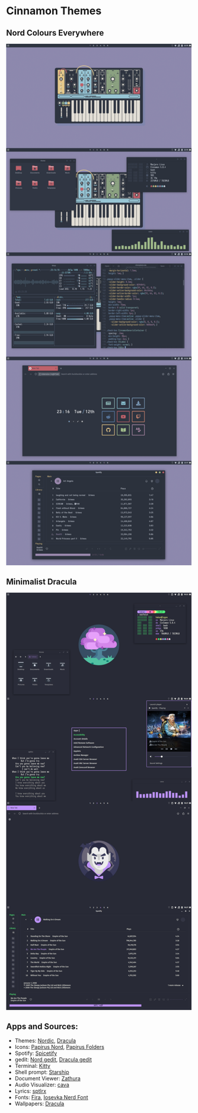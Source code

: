 # Cinnamon Themes

## Nord Colours Everywhere

<img src="screenshots/screenshot-2.png" width="500px"> 

<br/>

## Minimalist Dracula

<img src="screenshots/Screenshot-dracula.png" width="500px"> 

<br/>

## Apps and Sources:
- Themes: [Nordic](https://www.pling.com/s/Cinnamon/p/1267246), [Dracula](https://www.pling.com/s/Cinnamon/p/1687249)
- Icons: [Papirus Nord](https://github.com/Adapta-Projects/Papirus-Nord), [Papirus Folders](https://github.com/PapirusDevelopmentTeam/papirus-folders)
- Spotify: [Spicetify](https://github.com/spicetify)
- gedit: [Nord gedit](https://github.com/arcticicestudio/nord-gedit), [Dracula gedit](https://github.com/dracula/gedit)
- Terminal: [Kitty](https://github.com/kovidgoyal/kitty)
- Shell prompt: [Starship](https://starship.rs/)
- Document Viewer: [Zathura](https://github.com/pwmt/zathura)
- Audio Visualizer: [cava](https://github.com/karlstav/cava)
- Lyrics: [sptlrx](https://github.com/raitonoberu/sptlrx)
- Fonts: [Fira](https://github.com/mozilla/Fira), [Iosevka Nerd Font](https://github.com/ryanoasis/nerd-fonts)
- Wallpapers: [Dracula](https://github.com/aynp/dracula-wallpapers)
